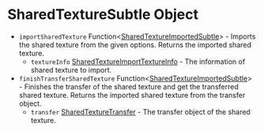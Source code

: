 # SharedTextureSubtle Object

* `importSharedTexture` Function\<[SharedTextureImportedSubtle](shared-texture-imported-subtle.md)\> - Imports the shared texture from the given options. Returns the imported shared texture.
  * `textureInfo` [SharedTextureImportTextureInfo](shared-texture-import-texture-info.md) - The information of shared texture to import.
* `finishTransferSharedTexture` Function\<[SharedTextureImportedSubtle](shared-texture-imported-subtle.md)\> - Finishes the transfer of the shared texture and get the transferred shared texture. Returns the imported shared texture from the transfer object.
  * `transfer` [SharedTextureTransfer](shared-texture-imported.md) - The transfer object of the shared texture.
